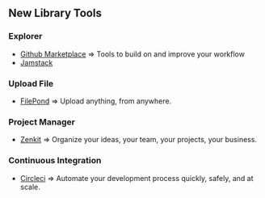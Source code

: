 ## New Library Tools

### Explorer

- [Github Marketplace](https://github.com/marketplace) => Tools to build on and improve your workflow
- [Jamstack](https://www.netlify.com/tags/jamstack/)

### Upload File

- [FilePond](https://pqina.nl/filepond/) => Upload anything, from anywhere.

### Project Manager

- [Zenkit](https://zenkit.com/) => Organize your ideas, your team, your projects, your business.

### Continuous Integration

- [Circleci](https://circleci.com/) => Automate your development process quickly, safely, and at scale.
